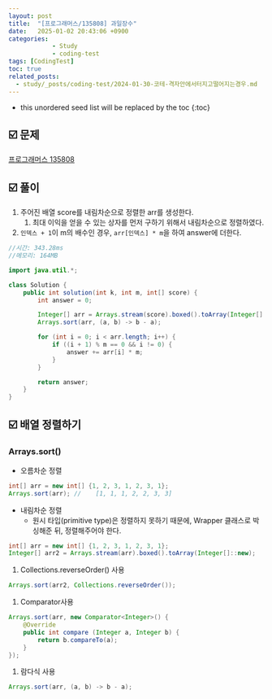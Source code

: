 ```yaml
---
layout: post
title:  "[프로그래머스/135808] 과일장수"
date:   2025-01-02 20:43:06 +0900
categories: 
            - Study
            - coding-test
tags: [CodingTest]            
toc: true
related_posts:
  - study/_posts/coding-test/2024-01-30-코테-격자안에서터지고떨어지는경우.md
---
```

* this unordered seed list will be replaced by the toc
{:toc}

## ☑️ 문제

[프로그래머스 135808](https://school.programmers.co.kr/learn/courses/30/lessons/135808)

## ☑️ 풀이

1. 주어진 배열 score를 내림차순으로 정렬한 arr를 생성한다.
   1. 최대 이익을 얻을 수 있는 상자를 먼저 구하기 위해서 내림차순으로 정렬하였다.
2. `인덱스 + 1`이 m의 배수인 경우, `arr[인덱스] * m`을 하여 answer에 더한다.

```java
//시간: 343.28ms
//메모리: 164MB

import java.util.*;

class Solution {
    public int solution(int k, int m, int[] score) {
        int answer = 0;

        Integer[] arr = Arrays.stream(score).boxed().toArray(Integer[]::new);
        Arrays.sort(arr, (a, b) -> b - a);

        for (int i = 0; i < arr.length; i++) {
            if ((i + 1) % m == 0 && i != 0) {
                answer += arr[i] * m;
            }
        }

        return answer;
    }
}
```

## ☑️ 배열 정렬하기

### Arrays.sort()

- 오름차순 정렬

```java
int[] arr = new int[] {1, 2, 3, 1, 2, 3, 1};
Arrays.sort(arr); // 	[1, 1, 1, 2, 2, 3, 3]
```

- 내림차순 정렬
  - 원시 타입(primitive type)은 정렬하지 못하기 때문에, Wrapper 클래스로 박싱해준 뒤, 정렬해주어야 한다.

```java
int[] arr = new int[] {1, 2, 3, 1, 2, 3, 1};
Integer[] arr2 = Arrays.stream(arr).boxed().toArray(Integer[]::new);
```

1. Collections.reverseOrder() 사용

```java
Arrays.sort(arr2, Collections.reverseOrder());
```

1. Comparator사용

```java
Arrays.sort(arr, new Comparator<Integer>() {
    @Override
    public int compare (Integer a, Integer b) {
        return b.compareTo(a);
    }
});
```

1. 람다식 사용

```java
Arrays.sort(arr, (a, b) -> b - a);
```
